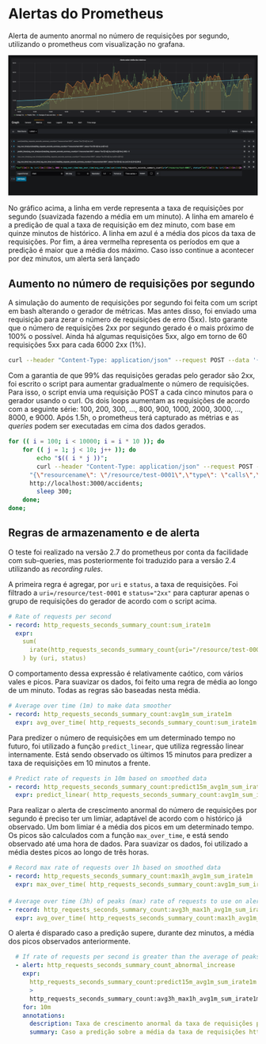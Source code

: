 # Alertas do Prometheus

Alerta de aumento anormal no número de requisições por segundo, utilizando o prometheus com visualização no grafana.

![Alerta de aumento anormal nas requisições](./img/Alerta_de_aumento_anormal_nas_requisicoes.png "Alerta de aumento anormal nas requisições")

No gráfico acima, a linha em verde representa a taxa de requisições por segundo (suavizada fazendo a média em um minuto). A linha em amarelo é a predição de qual a taxa de requisição em dez minuto, com base em quinze minutos de histórico. A linha em azul é a média dos picos da taxa de requisições. Por fim, a área vermelha representa os períodos em que a predição é maior que a média dos máximo. Caso isso continue a acontecer por dez minutos, um alerta será lançado

## Aumento no número de requisições por segundo

A simulação do aumento de requisições por segundo foi feita com um script em bash alterando o gerador de métricas. Mas antes disso, foi enviado uma requisição para zerar o número de requisições de erro (5xx). Isto garante que o número de requisições 2xx por segundo gerado é o mais próximo de 100% o possível. Ainda há algumas requisições 5xx, algo em torno de 60 requisições 5xx para cada 6000 2xx (1%).

```bash
curl --header "Content-Type: application/json" --request POST --data '{"resourcename": "/resource/test-0001", "type": "errorrate", "value": 0.0}' http://localhost:3000/accidents
```

Com a garantia de que 99% das requisições geradas pelo gerador são 2xx, foi escrito o script para aumentar gradualmente o número de requisições. Para isso, o script envia uma requisição POST a cada cinco minutos para o gerador usando o curl. Os dois loops aumentam as requisições de acordo com a seguinte série: 100, 200, 300, ..., 800, 900, 1000, 2000, 3000, ..., 8000, e 9000. Após 1.5h, o prometheus terá capturado as métrias e as _queries_ podem ser executadas em cima dos dados gerados.

```bash
for (( i = 100; i < 10000; i = i * 10 )); do
	for (( j = 1; j < 10; j++ )); do
		echo "$(( i * j ))";
		curl --header "Content-Type: application/json" --request POST --data \
      "{\"resourcename\": \"/resource/test-0001\",\"type\": \"calls\",\"value\": $(( i * j ))}" \
      http://localhost:3000/accidents;
		sleep 300;
	done;
done;
```

## Regras de armazenamento e de alerta

O teste foi realizado na versão 2.7 do prometheus por conta da facilidade com sub-queries, mas posteriormente foi traduzido para a versão 2.4 utilizando as _recording rules_.

A primeira regra é agregar, por `uri` e `status`, a taxa de requisições. Foi filtrado a `uri=/resource/test-0001` e `status="2xx"` para capturar apenas o grupo de requisições do gerador de acordo com o script acima.

```yml
# Rate of requests per second
- record: http_requests_seconds_summary_count:sum_irate1m
  expr:
    sum(
      irate(http_requests_seconds_summary_count{uri="/resource/test-0001", status="2xx"}[1m])
    ) by (uri, status)
```

O comportamento dessa expressão é relativamente caótico, com vários vales e picos. Para suavizar os dados, foi feito uma regra de média ao longo de um minuto. Todas as regras são baseadas nesta média.

```yml
# Average over time (1m) to make data smoother
- record: http_requests_seconds_summary_count:avg1m_sum_irate1m
  expr: avg_over_time( http_requests_seconds_summary_count:sum_irate1m[1m] )
```

Para predizer o número de requisições em um determinado tempo no futuro, foi utilizado a função `predict_linear`, que utiliza regressão linear internamente. Está sendo observado os últimos 15 minutos para predizer a taxa de requisições em 10 minutos a frente.

```yml
# Predict rate of requests in 10m based on smoothed data
- record: http_requests_seconds_summary_count:predict15m_avg1m_sum_irate1m
  expr: predict_linear( http_requests_seconds_summary_count:avg1m_sum_irate1m[15m], 600 ) > 0
```

Para realizar o alerta de crescimento anormal do número de requisições por segundo é preciso ter um limiar, adaptável de acordo com o histórico já observado. Um bom limiar é a média dos picos em um determinado tempo. Os picos são calculados com a função `max_over_time`, e está sendo observado até uma hora de dados. Para suavizar os dados, foi utilizado a média destes picos ao longo de três horas.

```yml
# Record max rate of requests over 1h based on smoothed data
- record: http_requests_seconds_summary_count:max1h_avg1m_sum_irate1m
  expr: max_over_time( http_requests_seconds_summary_count:avg1m_sum_irate1m[1h] )

# Average over time (3h) of peaks (max) rate of requests to use on alert
- record: http_requests_seconds_summary_count:avg3h_max1h_avg1m_sum_irate1m
  expr: avg_over_time( http_requests_seconds_summary_count:max1h_avg1m_sum_irate1m[3h] )
```

O alerta é disparado caso a predição supere, durante dez minutos, a média dos picos observados anteriormente.

```yml
  # If rate of requests per second is greater than the average of peaks
  - alert: http_requests_seconds_summary_count_abnormal_increase
    expr:
      http_requests_seconds_summary_count:predict15m_avg1m_sum_irate1m
      >
      http_requests_seconds_summary_count:avg3h_max1h_avg1m_sum_irate1m
    for: 10m
    annotations:
      description: Taxa de crescimento anormal da taxa de requisições por segundo, indicando quebra de recorde histórico. Versão do Centralizador '{{ $labels.component_version }}', Status '{{ $labels.status }}', Versão App '{{ $labels.device_app_version }}'.
      summary: Caso a predição sobre a média da taxa de requisições http do aplicativo supere a média dos picos durante dez minutos, um alerta será lançado.
```
